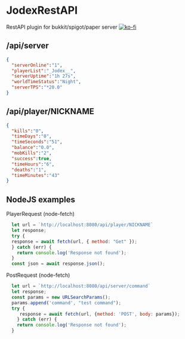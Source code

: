 # JodexRestAPI
RestAPI plugin for bukkit/spigot/paper server
[![ko-fi](https://ko-fi.com/img/githubbutton_sm.svg)](https://ko-fi.com/H2H8GLWZE)

## /api/server
```JSON
{
  "serverOnline":"1",
  "playerList":"_Jodex__",
  "serverUptime":"1h 27s", 
  "worldTimeStatus":"Night",
  "serverTPS":"*20.0"
}
```
## /api/player/NICKNAME
```JSON
{
  "kills":"0",
  "timeDays":"0",
  "timeSeconds":"51",
  "balance":"0.0",
  "mobKills":"2",
  "success":true,
  "timeHours":"6",
  "deaths":"1",
  "timeMinutes":"43"
}

```
## NodeJS examples
PlayerRequest (node-fetch)

```js
  let url = `http://localhost:8080/api/player/NICKNAME`
  let response;
  try {
  response = await fetch(url, { method: "Get" });
  } catch (err) {
    return console.log('Response not found');
  }
  const json = await response.json();
```

PostRequest (node-fetch)
```js
  let url = `http://localhost:8080/api/server/command`
  let response;
  const params = new URLSearchParams();
  params.append('command', "test command");
  try {
     response = await fetch(url, {method: 'POST', body: params});
    } catch (err) {
    return console.log('Response not found');
  }
```
